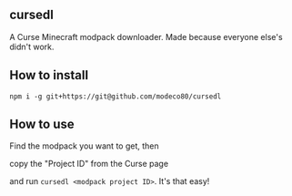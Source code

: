 ## cursedl
A Curse Minecraft modpack downloader. Made because everyone else's didn't work.

## How to install
`npm i -g git+https://git@github.com/modeco80/cursedl`


## How to use

Find the modpack you want to get, then

copy the "Project ID" from the Curse page

and run `cursedl <modpack project ID>`. It's that easy!
